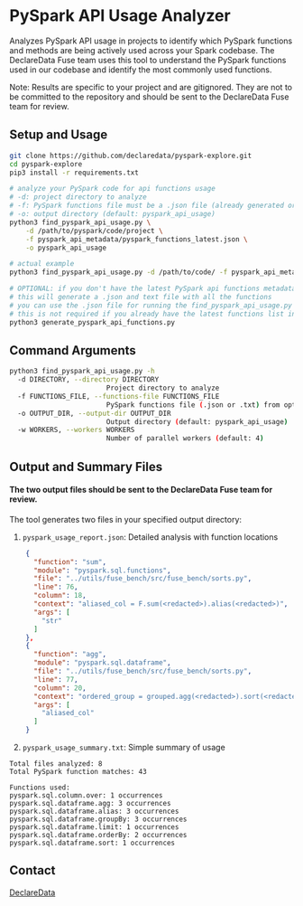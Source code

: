 # PySpark API Usage Analyzer

Analyzes PySpark API usage in projects to identify which PySpark functions and methods are being actively used across your Spark codebase. The DeclareData Fuse team uses this tool to understand the PySpark functions used in our codebase and identify the most commonly used functions.

Note: Results are specific to your project and are gitignored. They are not to be committed to the repository and should be sent to the DeclareData Fuse team for review.

## Setup and Usage

```bash
git clone https://github.com/declaredata/pyspark-explore.git
cd pyspark-explore
pip3 install -r requirements.txt
```

```bash
# analyze your PySpark code for api functions usage
# -d: project directory to analyze
# -f: PySpark functions file must be a .json file (already generated or can be generated using the optional script below)
# -o: output directory (default: pyspark_api_usage)
python3 find_pyspark_api_usage.py \
    -d /path/to/pyspark/code/project \
    -f pyspark_api_metadata/pyspark_functions_latest.json \
    -o pyspark_api_usage

# actual example
python3 find_pyspark_api_usage.py -d /path/to/code/ -f pyspark_api_metadata/pyspark_functions_latest.json
```

```bash
# OPTIONAL: if you don't have the latest PySpark api functions metadata
# this will generate a .json and text file with all the functions
# you can use the .json file for running the find_pyspark_api_usage.py script
# this is not required if you already have the latest functions list in the pyspark_api_metadata directory
python3 generate_pyspark_api_functions.py
```

## Command Arguments

```bash
python3 find_pyspark_api_usage.py -h
  -d DIRECTORY, --directory DIRECTORY
                        Project directory to analyze
  -f FUNCTIONS_FILE, --functions-file FUNCTIONS_FILE
                        PySpark functions file (.json or .txt) from optional previous step
  -o OUTPUT_DIR, --output-dir OUTPUT_DIR
                        Output directory (default: pyspark_api_usage)
  -w WORKERS, --workers WORKERS
                        Number of parallel workers (default: 4)
```

## Output and Summary Files
#### The two output files should be sent to the DeclareData Fuse team for review.

The tool generates two files in your specified output directory:

1. `pyspark_usage_report.json`: Detailed analysis with function locations
```json
    {
      "function": "sum",
      "module": "pyspark.sql.functions",
      "file": "../utils/fuse_bench/src/fuse_bench/sorts.py",
      "line": 76,
      "column": 18,
      "context": "aliased_col = F.sum(<redacted>).alias(<redacted>)",
      "args": [
        "str"
      ]
    },
    {
      "function": "agg",
      "module": "pyspark.sql.dataframe",
      "file": "../utils/fuse_bench/src/fuse_bench/sorts.py",
      "line": 77,
      "column": 20,
      "context": "ordered_group = grouped.agg(<redacted>).sort(<redacted>)",
      "args": [
        "aliased_col"
      ]
    }
```

2. `pyspark_usage_summary.txt`: Simple summary of usage
```text
Total files analyzed: 8
Total PySpark function matches: 43

Functions used:
pyspark.sql.column.over: 1 occurrences
pyspark.sql.dataframe.agg: 3 occurrences
pyspark.sql.dataframe.alias: 3 occurrences
pyspark.sql.dataframe.groupBy: 3 occurrences
pyspark.sql.dataframe.limit: 1 occurrences
pyspark.sql.dataframe.orderBy: 2 occurrences
pyspark.sql.dataframe.sort: 1 occurrences
```

## Contact

[DeclareData](https://declaredata.com/)
